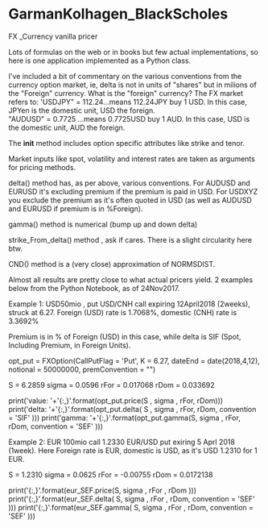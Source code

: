 # GarmanKolhagen_BlackScholes
FX _Currency vanilla pricer

Lots of formulas on the web or in books but few actual implementations, so here is one application implemented as a Python class.

I've included a bit of commentary on the various conventions from the currency option market, ie, delta is not in units of 
"shares" but in milions of the "Foreign" currency. What is the "foreign" currency?
The FX market refers to:
  'USDJPY" = 112.24...means 112.24JPY buy 1 USD. In this case, JPYen is the domestic unit, USD the foreign.  
  "AUDUSD" = 0.7725 ...means 0.7725USD buy 1 AUD.  In this case, USD is the domestic unit, AUD the foreign.  

The __init__ method includes option specific attributes like strike and tenor.

Market inputs like spot, volatility and interest rates are taken as arguments for pricing methods. 

delta() method has, as per above, various conventions. For AUDUSD and EURUSD it's excluding premium if the premium is paid in USD.
For USDXYZ you exclude the premium as it's often quoted in USD (as well as AUDUSD and EURUSD if premium is in %Foreign).

gamma() method is numerical (bump up and down delta)

strike_From_delta() method , ask if cares. There is a slight circularity here btw.

CND() method is a (very close) approximation of NORMSDIST.

Almost all results are pretty close to what actual pricers yield. 2 examples below from the Python Notebook, as of 24Nov2017.

Example 1: USD50mio , put USD/CNH call expiring 12April2018 (2weeks), struck at 6.27. 
Foreign (USD) rate is 1.7068%, 
domestic (CNH) rate is 3.3692%

Premium is in % of Foreign (USD) in this case, while delta is SIF (Spot, Including Premium, in Foreign Units).

opt_put = FXOption(CallPutFlag = 'Put', K = 6.27, dateEnd = date(2018,4,12), 
                notional = 50000000, 
                premConvention = "")

S = 6.2859
sigma  = 0.0596
rFor = 0.017068
rDom = 0.033692

print('value: '+'{:,}'.format(opt_put.price(S , sigma , rFor, rDom)))  
print('delta: '+'{:,}'.format(opt_put.delta( S  , sigma , rFor, rDom, convention = 'SIF' )))
print('gamma: '+'{:,}'.format(opt_put.gamma(S, sigma , rFor, rDom, convention = 'SEF' )))


Example 2: EUR 100mio call 1.2330 EUR/USD put exiring 5 Aprl 2018 (1week).
Here Foreign rate is EUR, domestic is USD, as it's USD 1.2310 for 1 EUR.  

S = 1.2310
sigma = 0.0625
rFor = -0.00755
rDom = 0.0172138

print('{:,}'.format(eur_SEF.price(S, sigma , rFor , rDom )))
print('{:,}'.format(eur_SEF.delta( S, sigma , rFor , rDom, convention = 'SEF' )))
print('{:,}'.format(eur_SEF.gamma( S, sigma , rFor , rDom, convention = 'SEF' )))
